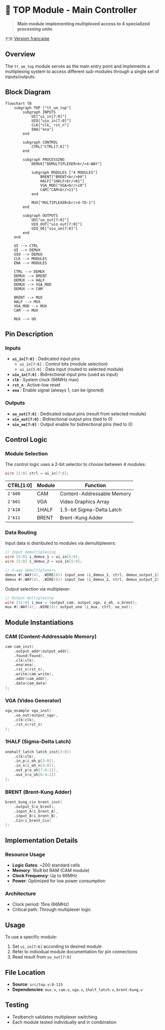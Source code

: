 # 🔀 TOP Module - Main Controller

> **Main module implementing multiplexed access to 4 specialized processing units**

🇫🇷 [Version française](top_FR.md)

## Overview

The `tt_um_top` module serves as the main entry point and implements a multiplexing system to access different sub-modules through a single set of inputs/outputs.

## Block Diagram

```mermaid
flowchart TB
    subgraph TOP ["tt_um_top"]
        subgraph INPUTS
            UI["ui_in[7:0]"]
            UIO["uio_in[7:0]"]
            CLK["clk, rst_n"]
            ENA["ena"]
        end
        
        subgraph CONTROL
            CTRL["CTRL[7:6]"]
        end
        
        subgraph PROCESSING
            DEMUX["DEMULTIPLEXER<br/>4-WAY"]
            
            subgraph MODULES ["4 MODULES"]
                BRENT["BRENT<br/>00"]
                HALF["1HALF<br/>01"] 
                VGA_MOD["VGA<br/>10"]
                CAM["CAM<br/>11"]
            end
            
            MUX["MULTIPLEXER<br/>4-TO-1"]
        end
        
        subgraph OUTPUTS
            UO["uo_out[7:0]"]
            UIO_OUT["uio_out[7:0]"]
            UIO_OE["uio_oe[7:0]"]
        end
    end
    
    UI --> CTRL
    UI --> DEMUX
    UIO --> DEMUX
    CLK --> MODULES
    ENA --> MODULES
    
    CTRL --> DEMUX
    DEMUX --> BRENT
    DEMUX --> HALF
    DEMUX --> VGA_MOD
    DEMUX --> CAM
    
    BRENT --> MUX
    HALF --> MUX
    VGA_MOD --> MUX
    CAM --> MUX
    
    MUX --> UO
```

## Pin Description

### Inputs
- **`ui_in[7:0]`** : Dedicated input pins
  - `ui_in[7:6]` : Control bits (module selection)
  - `ui_in[5:0]` : Data input (routed to selected module)
- **`uio_in[7:0]`** : Bidirectional input pins (used as input)
- **`clk`** : System clock (66MHz max)
- **`rst_n`** : Active-low reset
- **`ena`** : Enable signal (always 1, can be ignored)

### Outputs
- **`uo_out[7:0]`** : Dedicated output pins (result from selected module)
- **`uio_out[7:0]`** : Bidirectional output pins (tied to 0)
- **`uio_oe[7:0]`** : Output enable for bidirectional pins (tied to 0)

## Control Logic

### Module Selection

The control logic uses a 2-bit selector to choose between 4 modules:

```verilog
wire [1:0] ctrl = ui_in[7:6];
```

| CTRL[1:0] | Module | Function |
|-----------|--------|----------|
| `2'b00` | CAM | Content-Addressable Memory |
| `2'b01` | VGA | Video Graphics Array |
| `2'b10` | 1HALF | 1.5-bit Sigma-Delta Latch |
| `2'b11` | BRENT | Brent-Kung Adder |

### Data Routing

Input data is distributed to modules via demultiplexers:

```verilog
// Input demultiplexing
wire [5:0] i_demux_1 = ui_in[5:0];
wire [5:0] i_demux_2 = uio_in[5:0];

// 4-way demultiplexers
demux #(.WAY(4), .WIRE(6)) input_one (i_demux_1, ctrl, demux_output_1);
demux #(.WAY(4), .WIRE(6)) input_two (i_demux_2, ctrl, demux_output_2);
```

Output selection via multiplexer:

```verilog
// Output multiplexing
wire [31:0] i_mux = {output_cam, output_vga, o_oh, o_brent};
mux #(.WAY(4), .WIRE(8)) output_one (i_mux, ctrl, uo_out);
```

## Module Instantiations

### CAM (Content-Addressable Memory)
```verilog
cam cam_inst(
    .output_addr(output_addr),
    .found(found),
    .clk(clk),
    .ena(ena),
    .rst_n(rst_n),
    .write(cam_write),
    .addr(cam_addr),
    .data(cam_data)
);
```

### VGA (Video Generator)
```verilog
vga_example vga_inst(
    .uo_out(output_vga),
    .clk(clk),
    .rst_n(rst_n)
);
```

### 1HALF (Sigma-Delta Latch)
```verilog
onehalf_latch latch_inst[3:0](
    .clk(clk),
    .in_p(i_oh_p[3:0]),
    .in_n(i_oh_n[3:0]),
    .out_p(o_oh[7:6:2]),
    .out_n(o_oh[6:4:2])
);
```

### BRENT (Brent-Kung Adder)
```verilog
brent_kung_cin brent_inst(
    .output_S(o_brent),
    .input_A(i_brent_A),
    .input_B(i_brent_B),
    .Cin(i_brent_Cin)
);
```

## Implementation Details

### Resource Usage
- **Logic Gates**: ~200 standard cells
- **Memory**: 16x8 bit RAM (CAM module)
- **Clock Frequency**: Up to 66MHz
- **Power**: Optimized for low power consumption

### Architecture
- Clock period: 15ns (66MHz)
- Critical path: Through multiplexer logic

## Usage

To use a specific module:
1. Set `ui_in[7:6]` according to desired module
2. Refer to individual module documentation for pin connections
3. Read result from `uo_out[7:0]`

## File Location
- **Source**: `src/top.v:8-115`
- **Dependencies**: `mux.v`, `cam.v`, `vga.v`, `1half_latch.v`, `brent-kung.v`

## Testing
- Testbench validates multiplexer switching
- Each module tested individually and in combination